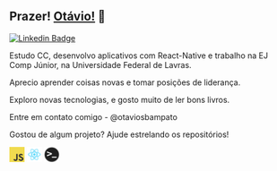 ## Prazer! [Otávio!](https://github.com/otaviosbampato/) 🤝

[![Linkedin Badge](https://img.shields.io/badge/-LinkedIn-0e76a8?style=flat-square&logo=Linkedin&logoColor=white)](https://www.linkedin.com/in/otavio-sbampato/)

Estudo CC, desenvolvo aplicativos com React-Native e trabalho na EJ Comp Júnior, na Universidade Federal de Lavras.

Aprecio aprender coisas novas e tomar posições de liderança. 

Exploro novas tecnologias, e gosto muito de ler bons livros.

Entre em contato comigo - @otaviosbampato

Gostou de algum projeto? Ajude estrelando os repositórios!

<code><img height="27" src="https://raw.githubusercontent.com/github/explore/80688e429a7d4ef2fca1e82350fe8e3517d3494d/topics/javascript/javascript.png" alt="javascript"></code>
<code><img height="27" src="https://raw.githubusercontent.com/github/explore/80688e429a7d4ef2fca1e82350fe8e3517d3494d/topics/react/react.png" alt="react"></code>
<code><img height="27" src="https://raw.githubusercontent.com/github/explore/80688e429a7d4ef2fca1e82350fe8e3517d3494d/topics/terminal/terminal.png" alt="terminal"></code>
